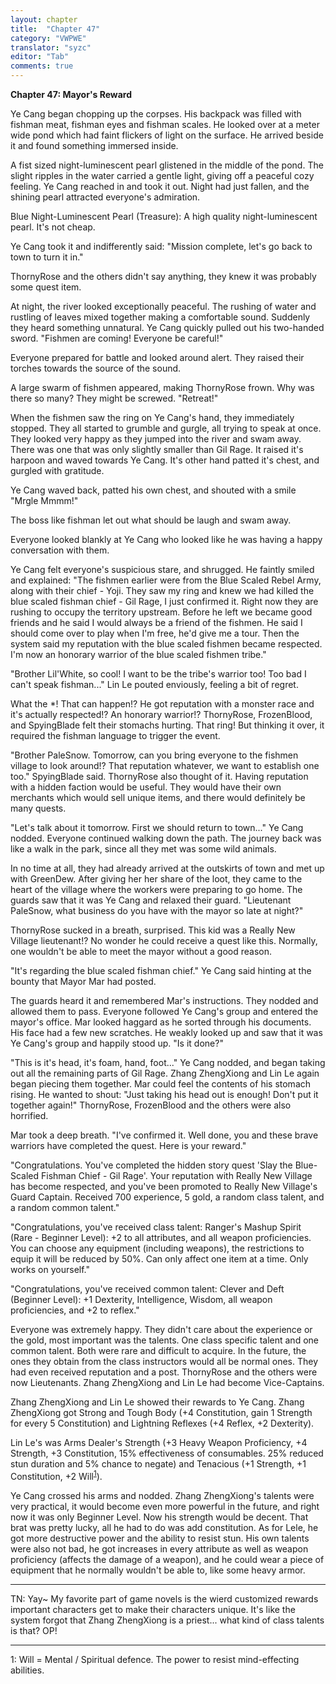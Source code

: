 ```yaml
---
layout: chapter
title:  "Chapter 47"
category: "VWPWE"
translator: "syzc"
editor: "Tab"
comments: true
---
```


**Chapter 47: Mayor's Reward**
 
Ye Cang began chopping up the corpses. His backpack was filled with fishman meat, fishman eyes and fishman scales. He looked over at a meter wide pond which had faint flickers of light on the surface. He arrived beside it and found something immersed inside.
 
A fist sized night-luminescent pearl glistened in the middle of the pond. The slight ripples in the water carried a gentle light, giving off a peaceful cozy feeling. Ye Cang reached in and took it out. Night had just fallen, and the shining pearl attracted everyone's admiration.
 
Blue Night-Luminescent Pearl (Treasure): A high quality night-luminescent pearl. It's not cheap.
 
Ye Cang took it and indifferently said: "Mission complete, let's go back to town to turn it in."
 
ThornyRose and the others didn't say anything, they knew it was probably some quest item.
 
At night, the river looked exceptionally peaceful. The rushing of water and rustling of leaves mixed together making a comfortable sound. Suddenly they heard something unnatural. Ye Cang quickly pulled out his two-handed sword. "Fishmen are coming! Everyone be careful!"
 
Everyone prepared for battle and looked around alert. They raised their torches towards the source of the sound.
 
A large swarm of fishmen appeared, making ThornyRose frown. Why was there so many? They might be screwed. "Retreat!"
 
When the fishmen saw the ring on Ye Cang's hand, they immediately stopped. They all started to grumble and gurgle, all trying to speak at once. They looked very happy as they jumped into the river and swam away. There was one that was only slightly smaller than Gil Rage. It raised it's harpoon and waved towards Ye Cang. It's other hand patted it's chest, and gurgled with gratitude. 
 
Ye Cang waved back, patted his own chest, and shouted with a smile "Mrgle Mmmm!"
 
The boss like fishman let out what should be laugh and swam away.
 
Everyone looked blankly at Ye Cang who looked like he was having a happy conversation with them.
 
Ye Cang felt everyone's suspicious stare, and shrugged. He faintly smiled and explained: "The fishmen earlier were from the Blue Scaled Rebel Army, along with their chief - Yoji. They saw my ring and knew we had killed the blue scaled fishman chief - Gil Rage, I just confirmed it. Right now they are rushing to occupy the territory upstream. Before he left we became good friends and he said I would always be a friend of the fishmen. He said I should come over to play when I'm free, he'd give me a tour. Then the system said my reputation with the blue scaled fishmen became respected. I'm now an honorary warrior of the blue scaled fishmen tribe."
 
"Brother Lil'White, so cool! I want to be the tribe's warrior too! Too bad I can't speak fishman..." Lin Le pouted enviously, feeling a bit of regret.
 
What the \*! That can happen!? He got reputation with a monster race and it's actually respected!? An honorary warrior!? ThornyRose, FrozenBlood, and SpyingBlade felt their stomachs hurting. That ring! But thinking it over, it required the fishman language to trigger the event.
 
"Brother PaleSnow. Tomorrow, can you bring everyone to the fishmen village to look around!? That reputation whatever, we want to establish one too." SpyingBlade said. ThornyRose also thought of it. Having reputation with a hidden faction would be useful. They would have their own merchants which would sell unique items, and there would definitely be many quests. 
 
"Let's talk about it tomorrow. First we should return to town..." Ye Cang nodded. Everyone continued walking down the path. The journey back was like a walk in the park, since all they met was some wild animals.
 
In no time at all, they had already arrived at the outskirts of town and met up with GreenDew. After giving her her share of the loot, they came to the heart of the village where the workers were preparing to go home. The guards saw that it was Ye Cang and relaxed their guard. "Lieutenant PaleSnow, what business do you have with the mayor so late at night?"
 
ThornyRose sucked in a breath, surprised. This kid was a Really New Village lieutenant!? No wonder he could receive a quest like this. Normally, one wouldn't be able to meet the mayor without a good reason.
 
"It's regarding the blue scaled fishman chief." Ye Cang said hinting at the bounty that Mayor Mar had posted.
 
The guards heard it and remembered Mar's instructions. They nodded and allowed them to pass. Everyone followed Ye Cang's group and entered the mayor's office. Mar looked haggard as he sorted through his documents. His face had a few new scratches. He weakly looked up and saw that it was Ye Cang's group and happily stood up. "Is it done?"
 
"This is it's head, it's foam, hand, foot..." Ye Cang nodded, and began taking out all the remaining parts of Gil Rage. Zhang ZhengXiong and Lin Le again began piecing them together. Mar could feel the contents of his stomach rising. He wanted to shout: "Just taking his head out is enough! Don't put it together again!" ThornyRose, FrozenBlood and the others were also horrified.
 
Mar took a deep breath. "I've confirmed it. Well done, you and these brave warriors have completed the quest. Here is your reward."
 
"Congratulations. You've completed the hidden story quest 'Slay the Blue-Scaled Fishman Chief - Gil Rage'. Your reputation with Really New Village has become respected, and you've been promoted to Really New Village's Guard Captain. Received 700 experience, 5 gold, a random class talent, and a random common talent."
 
"Congratulations, you've received class talent: Ranger's Mashup Spirit (Rare - Beginner Level): +2 to all attributes, and all weapon proficiencies. You can choose any equipment (including weapons), the restrictions to equip it will be reduced by 50%. Can only affect one item at a time. Only works on yourself."
 
"Congratulations, you've received common talent: Clever and Deft (Beginner Level):  +1 Dexterity, Intelligence, Wisdom, all weapon proficiencies, and +2 to reflex."
 
Everyone was extremely happy. They didn't care about the experience or the gold, most important was the talents. One class specific talent and one common talent. Both were rare and difficult to acquire. In the future, the ones they obtain from the class instructors would all be normal ones. They had even received reputation and a post. ThornyRose and the others were now Lieutenants. Zhang ZhengXiong and Lin Le had become Vice-Captains.
 
Zhang ZhengXiong and Lin Le showed their rewards to Ye Cang. Zhang ZhengXiong got Strong and Tough Body (+4 Constitution, gain 1 Strength for every 5 Constitution) and Lightning Reflexes (+4 Reflex, +2 Dexterity).
 
Lin Le's was Arms Dealer's Strength (+3 Heavy Weapon Proficiency, +4 Strength, +3 Constitution, 15% effectiveness of consumables. 25% reduced stun duration and 5% chance to negate) and Tenacious (+1 Strength, +1 Constitution, +2 Will<sup>[1](#footnote1)</sup>).
 
Ye Cang crossed his arms and nodded. Zhang ZhengXiong's talents were very practical, it would become even more powerful in the future, and right now it was only Beginner Level. Now his strength would be decent. That brat was pretty lucky, all he had to do was add constitution. As for Lele, he got more destructive power and the ability to resist stun. His own talents were also not bad, he got increases in every attribute as well as weapon proficiency (affects the damage of a weapon), and he could wear a piece of equipment that he normally wouldn't be able to, like some heavy armor. 
 
---

TN: Yay~ My favorite part of game novels is the wierd customized rewards important characters get to make their characters unique. It's like the system forgot that Zhang ZhengXiong is a priest... what kind of class talents is that? OP!

---

<a name="footnote1">1</a>: Will = Mental / Spiritual defence. The power to resist mind-effecting abilities.